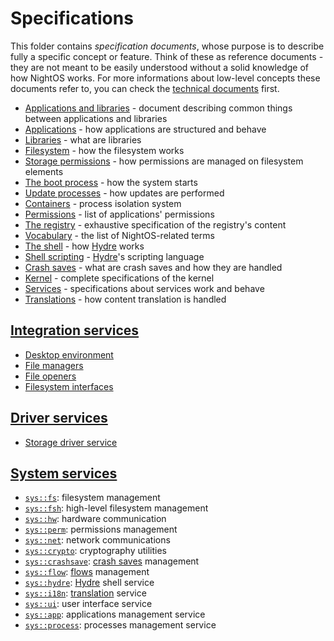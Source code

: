 # Specifications

This folder contains _specification documents_, whose purpose is to describe fully a specific concept or feature.
Think of these as reference documents - they are not meant to be easily understood without a solid knowledge of how NightOS works.
For more informations about low-level concepts these documents refer to, you can check the [technical documents](../technical/README.md) first.

- [Applications and libraries](applications-libraries.md) - document describing common things between applications and libraries
- [Applications](applications.md) - how applications are structured and behave
- [Libraries](libraries.md) - what are libraries
- [Filesystem](filesystem.md) - how the filesystem works
- [Storage permissions](storage-permissions.md) - how permissions are managed on filesystem elements
- [The boot process](boot-process.md) - how the system starts
- [Update processes](update-processes.md) - how updates are performed
- [Containers](containers.md) - process isolation system
- [Permissions](permissions.md) - list of applications' permissions
- [The registry](registry.md) - exhaustive specification of the registry's content
- [Vocabulary](vocabulary.md) - the list of NightOS-related terms
- [The shell](shell.md) - how [Hydre](../technical/shell.md) works
- [Shell scripting](shell-scripting.md) - [Hydre](../technical/shell.md)'s scripting language
- [Crash saves](crash-saves.md) - what are crash saves and how they are handled
- [Kernel](kernel/README.md) - complete specifications of the kernel
- [Services](services.md) - specifications about services work and behave
- [Translations](translations.md) - how content translation is handled

## [Integration services](services/integration/README.md)

* [Desktop environment](services/integration/desktop-environments.md)
* [File managers](services/integration/file-managers.md)
* [File openers](services/integration/file-openers.md)
* [Filesystem interfaces](services/integration/filesystem-interfaces.md)

## [Driver services](services/drivers/README.md)

* [Storage driver service](services/drivers/storage.md)

## [System services](services/system/README.md)

* [`sys::fs`](services/system/fs.md): filesystem management
* [`sys::fsh`](services/system/fsh.md): high-level filesystem management
* [`sys::hw`](services/system/hw.md): hardware communication
* [`sys::perm`](services/system/perm.md): permissions management
* [`sys::net`](services/system/net.md): network communications
* [`sys::crypto`](services/system/crypto.md): cryptography utilities
* [`sys::crashsave`](services/system/crashsave.md): [crash saves](../features/crash-saves.md) management
* [`sys::flow`](services/system/flow.md): [flows](filesystem.md#flows) management
* [`sys::hydre`](services/system/hydre.md): [Hydre](shell.md) shell service
* [`sys::i18n`](services/system/i18n.md): [translation](translations.md) service
* [`sys::ui`](services/system/ui.md): user interface service
* [`sys::app`](services/system/app.md): applications management service
* [`sys::process`](services/system/process.md): processes management service
